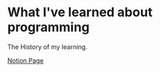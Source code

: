 # What I've learned about programming

The History of my learning.

[Notion Page](https://ebony-pail-a4e.notion.site/94c5b243240f4343b5d111ffd4f03828?v=2f63cadc318a4c429087a9816f8b72e3&pvs=4)
